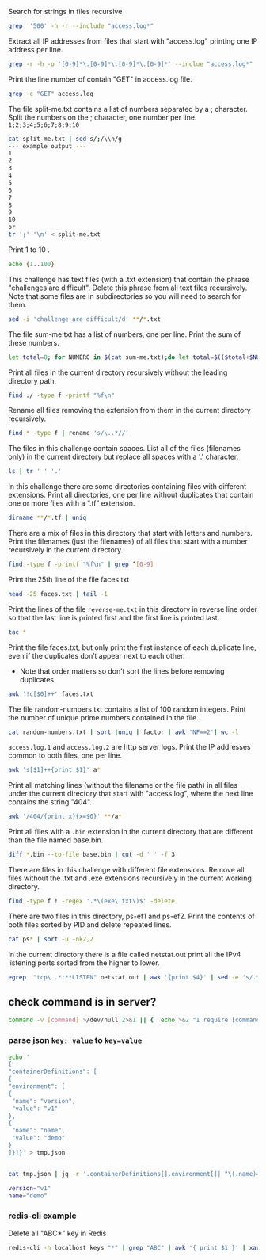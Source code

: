 Search for strings in files recursive
```bash
grep  '500' -h -r --include "access.log*"
```

Extract all IP addresses from files that start with "access.log" printing one IP address per line.
```bash
grep -r -h -o '[0-9]*\.[0-9]*\.[0-9]*\.[0-9]*' --inclue "access.log*"
```

Print the line number of contain "GET" in access.log file.
```bash
grep -c "GET" access.log
```

The file split-me.txt contains a list of numbers separated by a ; character.
Split the numbers on the ; character, one number per line.
`1;2;3;4;5;6;7;8;9;10`
```bash
cat split-me.txt | sed s/;/\\n/g
--- example output ---
1
2
3
4
5
6
7
8
9
10
or 
tr ';' '\n' < split-me.txt
```

Print 1 to 10 .
```bash
echo {1..100}
```

This challenge has text files (with a .txt extension) that contain the phrase "challenges are difficult". Delete this phrase from all text files recursively.
Note that some files are in subdirectories so you will need to search for them.
```bash
sed -i 'challenge are difficult/d' **/*.txt
```

The file sum-me.txt has a list of numbers, one per line. Print the sum of these numbers.
```bash
let total=0; for NUMERO in $(cat sum-me.txt);do let total=$(($total+$NUMERO)) ;done; echo $total
```

Print all files in the current directory recursively without the leading directory path.
```bash
find ./ -type f -printf "%f\n"
```

Rename all files removing the extension from them in the current directory recursively.
```bash
find * -type f | rename 's/\..*//'
```


The files in this challenge contain spaces. List all of the files (filenames only) in the current directory but replace all spaces with a '.' character.
```bash
ls | tr ' ' '.'
```

In this challenge there are some directories containing files with different extensions.
Print all directories, one per line without duplicates that contain one or more files with a “.tf” extension.
```bash
dirname **/*.tf | uniq
```

There are a mix of files in this directory that start with letters and numbers.
Print the filenames (just the filenames) of all files that start with a number recursively in the current directory.
```bash
find -type f -printf "%f\n" | grep ^[0-9]
```

Print the 25th line of the file faces.txt
```bash
head -25 faces.txt | tail -1
```

Print the lines of the file `reverse-me.txt` in this directory in reverse line order so that the last line is printed first and the first line is printed last.
```bash
tac *
```

Print the file faces.txt, but only print the first instance of each duplicate line,
even if the duplicates don’t appear next to each other.
- Note that order matters so don’t sort the lines before removing duplicates.
```bash
awk '!c[$0]++' faces.txt
```

The file random-numbers.txt contains a list of 100 random integers. Print the number of unique prime numbers contained in the file.
```bash
cat random-numbers.txt | sort |uniq | factor | awk 'NF==2'| wc -l
```

`access.log.1` and `access.log.2` are http server logs.
Print the IP addresses common to both files, one per line.
```bash
awk 's[$1]++{print $1}' a*
```

Print all matching lines (without the filename or the file path) in all files under the current directory that start with "access.log", where the next line contains the string "404".
```bash
awk '/404/{print x}{x=$0}' **/a*
```

Print all files with a `.bin` extension in the current directory that are different than the file named base.bin.
```bash
diff *.bin --to-file base.bin | cut -d ' ' -f 3
```

There are files in this challenge with different file extensions.
Remove all files without the .txt and .exe extensions recursively in the current working directory.
```bash
find -type f ! -regex '.*\(exe\|txt\)$' -delete
```

There are two files in this directory, ps-ef1 and ps-ef2. Print the contents of both files sorted by PID and delete repeated lines.
```bash
cat ps* | sort -u -nk2,2
```

In the current directory there is a file called netstat.out
      print all the IPv4 listening ports sorted from the higher to lower.
```bash
egrep  "tcp\ .*:**LISTEN" netstat.out | awk '{print $4}' | sed -e 's/.*\://g' | sort -nr
```


## check command is in server?
```bash
command -v [command] >/dev/null 2>&1 || {  echo >&2 "I require [command] but it's not installed.  Aborting."; exit 1; }
```

### parse json `key: value` to `key=value`
```bash
echo '
{
"containerDefinitions": [
{
"environment": [
{
 "name": "version",
 "value": "v1"
},
{
 "name": "name",
 "value": "demo"
}
]}]}' > tmp.json


cat tmp.json | jq -r '.containerDefinitions[].environment[]| "\(.name)=\"\(.value)\""'

version="v1"
name="demo"


```


### redis-cli example
Delete all "ABC*" key in Redis
```bash
redis-cli -h localhost keys "*" | grep "ABC" | awk '{ print $1 }' | xargs -n 1 redis-cli -h localhost del
```
